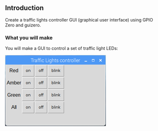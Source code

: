 ## Introduction

Create a traffic lights controller GUI (graphical user interface) using GPIO Zero and guizero.

### What you will make

You will make a GUI to control a set of traffic light LEDs:

![](images/guizero-4.png)
